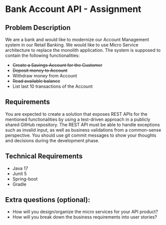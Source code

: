 # Bank Account API - Assignment


## Problem Description

We are a bank and would like to modernize our Account Management system in our Retail
Banking. We would like to use Micro Service architecture to replace the monolith application.
The system is supposed to contain the following functionalities:

* ~~Create a Savings Account for the Customer~~
* ~~Deposit money to Account~~
* Withdraw money from Account
* ~~Read available balance~~
* List last 10 transactions of the Account


## Requirements

You are expected to create a solution that exposes REST APIs for the mentioned
functionalities by using a test-driven approach in a publicly shared GitHub repository.
The REST API must be able to handle exceptions such as invalid input, as well as business
validations from a common-sense perspective.
You should use git commit messages to show your thoughts and decisions during the
development phase.


## Technical Requirements

* Java 17
* Junit 5
* Spring-boot
* Gradle

## Extra questions (optional):

* How will you design/organize the micro services for your API product?
* How will you break down the business requirements into user stories?

